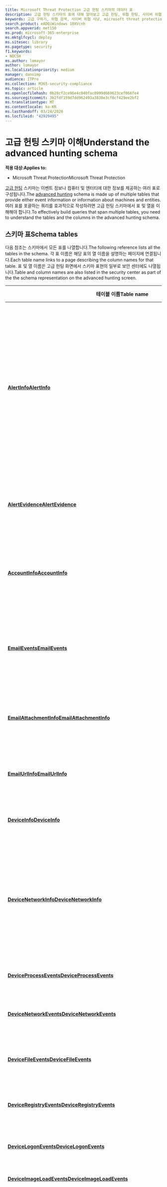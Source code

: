 ```yaml
---
title: Microsoft Threat Protection 고급 헌팅 스키마의 데이터 표
description: 고급 헌팅 스키마의 표에 대해 알아보고 고급 헌팅, 위협 헌팅, 사이버 위협 헌팅, 검색, 쿼리, 원격 분석,
keywords: 고급 구하기, 위협 검색, 사이버 위협 사냥, microsoft threat protection, microsoft 365, mtp, m365, 검색, 쿼리, 원격 분석, 스키마 참조, kusto, table, data
search.product: eADQiWindows 10XVcnh
search.appverid: met150
ms.prod: microsoft-365-enterprise
ms.mktglfcycl: deploy
ms.sitesec: library
ms.pagetype: security
f1.keywords:
- NOCSH
ms.author: lomayor
author: lomayor
ms.localizationpriority: medium
manager: dansimp
audience: ITPro
ms.collection: M365-security-compliance
ms.topic: article
ms.openlocfilehash: 0b28cf2ce96e4c040fac0999d669623cef066fe4
ms.sourcegitcommit: 3b2fdf159d7dd962493a3838e3cf0cf429ee2bf2
ms.translationtype: MT
ms.contentlocale: ko-KR
ms.lasthandoff: 03/24/2020
ms.locfileid: "42929495"
---
```

# <a name="understand-the-advanced-hunting-schema"></a><span data-ttu-id="6ee24-104">고급 헌팅 스키마 이해</span><span class="sxs-lookup"><span data-stu-id="6ee24-104">Understand the advanced hunting schema</span></span>

<span data-ttu-id="6ee24-105">**적용 대상:**</span><span class="sxs-lookup"><span data-stu-id="6ee24-105">**Applies to:**</span></span>
- <span data-ttu-id="6ee24-106">Microsoft Threat Protection</span><span class="sxs-lookup"><span data-stu-id="6ee24-106">Microsoft Threat Protection</span></span>



<span data-ttu-id="6ee24-107">[고급 헌팅](advanced-hunting-overview.md) 스키마는 이벤트 정보나 컴퓨터 및 엔터티에 대한 정보를 제공하는 여러 표로 구성됩니다.</span><span class="sxs-lookup"><span data-stu-id="6ee24-107">The [advanced hunting](advanced-hunting-overview.md) schema is made up of multiple tables that provide either event information or information about machines and entities.</span></span> <span data-ttu-id="6ee24-108">여러 표를 포괄하는 쿼리를 효과적으로 작성하려면 고급 헌팅 스키마에서 표 및 열을 이해해야 합니다.</span><span class="sxs-lookup"><span data-stu-id="6ee24-108">To effectively build queries that span multiple tables, you need to understand the tables and the columns in the advanced hunting schema.</span></span>

## <a name="schema-tables"></a><span data-ttu-id="6ee24-109">스키마 표</span><span class="sxs-lookup"><span data-stu-id="6ee24-109">Schema tables</span></span>

<span data-ttu-id="6ee24-110">다음 참조는 스키마에서 모든 표를 나열합니다.</span><span class="sxs-lookup"><span data-stu-id="6ee24-110">The following reference lists all the tables in the schema.</span></span> <span data-ttu-id="6ee24-111">각 표 이름은 해당 표의 열 이름을 설명하는 페이지에 연결됩니다.</span><span class="sxs-lookup"><span data-stu-id="6ee24-111">Each table name links to a page describing the column names for that table.</span></span> <span data-ttu-id="6ee24-112">표 및 열 이름은 고급 헌팅 화면에서 스키마 표현의 일부로 보안 센터에도 나열됩니다.</span><span class="sxs-lookup"><span data-stu-id="6ee24-112">Table and column names are also listed in the security center as part of the the schema representation on the advanced hunting screen.</span></span>

| <span data-ttu-id="6ee24-113">테이블 이름</span><span class="sxs-lookup"><span data-stu-id="6ee24-113">Table name</span></span> | <span data-ttu-id="6ee24-114">설명</span><span class="sxs-lookup"><span data-stu-id="6ee24-114">Description</span></span> |
|------------|-------------|
| <span data-ttu-id="6ee24-115">**[AlertInfo](advanced-hunting-alertinfo-table.md)**</span><span class="sxs-lookup"><span data-stu-id="6ee24-115">**[AlertInfo](advanced-hunting-alertinfo-table.md)**</span></span> | <span data-ttu-id="6ee24-116">심각도 정보 및 위협 분류를 포함 하 여 Microsoft Defender ATP, Office 365 ATP, Microsoft Cloud App Security 및 Azure ATP의 알림</span><span class="sxs-lookup"><span data-stu-id="6ee24-116">Alerts from Microsoft Defender ATP, Office 365 ATP, Microsoft Cloud App Security, and Azure ATP, including severity information and threat categorization</span></span>  |
| <span data-ttu-id="6ee24-117">**[AlertEvidence](advanced-hunting-alertevidence-table.md)**</span><span class="sxs-lookup"><span data-stu-id="6ee24-117">**[AlertEvidence](advanced-hunting-alertevidence-table.md)**</span></span> | <span data-ttu-id="6ee24-118">알림과 연결 된 파일, IP 주소, Url, 사용자 또는 장치</span><span class="sxs-lookup"><span data-stu-id="6ee24-118">Files, IP addresses, URLs, users, or devices associated with alerts</span></span> |
| <span data-ttu-id="6ee24-119">**[AccountInfo](advanced-hunting-accountinfo-table.md)**</span><span class="sxs-lookup"><span data-stu-id="6ee24-119">**[AccountInfo](advanced-hunting-accountinfo-table.md)**</span></span> | <span data-ttu-id="6ee24-120">Azure Active Directory를 비롯 한 다양 한 원본의 계정 정보</span><span class="sxs-lookup"><span data-stu-id="6ee24-120">Account information from various sources, including Azure Active Directory</span></span> |
| <span data-ttu-id="6ee24-121">**[EmailEvents](advanced-hunting-emailevents-table.md)**</span><span class="sxs-lookup"><span data-stu-id="6ee24-121">**[EmailEvents](advanced-hunting-emailevents-table.md)**</span></span> | <span data-ttu-id="6ee24-122">전자 메일 배달과 차단 이벤트를 포함한 Office 365 전자 메일 이벤트</span><span class="sxs-lookup"><span data-stu-id="6ee24-122">Office 365 email events, including email delivery and blocking events</span></span> |
| <span data-ttu-id="6ee24-123">**[EmailAttachmentInfo](advanced-hunting-emailattachmentinfo-table.md)**</span><span class="sxs-lookup"><span data-stu-id="6ee24-123">**[EmailAttachmentInfo](advanced-hunting-emailattachmentinfo-table.md)**</span></span> | <span data-ttu-id="6ee24-124">Office 365 전자 메일에 첨부된 파일에 대한 정보</span><span class="sxs-lookup"><span data-stu-id="6ee24-124">Information about files attached to Office 365 emails</span></span> |
| <span data-ttu-id="6ee24-125">**[EmailUrlInfo](advanced-hunting-emailurlinfo-table.md)**</span><span class="sxs-lookup"><span data-stu-id="6ee24-125">**[EmailUrlInfo](advanced-hunting-emailurlinfo-table.md)**</span></span> | <span data-ttu-id="6ee24-126">Office 365 전자 메일의 URL에 대한 정보</span><span class="sxs-lookup"><span data-stu-id="6ee24-126">Information about URLs on Office 365 emails</span></span> |
| <span data-ttu-id="6ee24-127">**[DeviceInfo](advanced-hunting-deviceinfo-table.md)**</span><span class="sxs-lookup"><span data-stu-id="6ee24-127">**[DeviceInfo](advanced-hunting-deviceinfo-table.md)**</span></span> | <span data-ttu-id="6ee24-128">컴퓨터 정보(OS 정보 포함)</span><span class="sxs-lookup"><span data-stu-id="6ee24-128">Machine information, including OS information</span></span> |
| <span data-ttu-id="6ee24-129">**[DeviceNetworkInfo](advanced-hunting-devicenetworkinfo-table.md)**</span><span class="sxs-lookup"><span data-stu-id="6ee24-129">**[DeviceNetworkInfo](advanced-hunting-devicenetworkinfo-table.md)**</span></span> | <span data-ttu-id="6ee24-130">연결된 네트워크 및 도메인뿐만 아니라 어댑터, IP 및 MAC 주소를 비롯한 컴퓨터의 네트워크 속성</span><span class="sxs-lookup"><span data-stu-id="6ee24-130">Network properties of machines, including adapters, IP and MAC addresses, as well as connected networks and domains</span></span> |
| <span data-ttu-id="6ee24-131">**[DeviceProcessEvents](advanced-hunting-deviceprocessevents-table.md)**</span><span class="sxs-lookup"><span data-stu-id="6ee24-131">**[DeviceProcessEvents](advanced-hunting-deviceprocessevents-table.md)**</span></span> | <span data-ttu-id="6ee24-132">프로세스 생성 및 관련 이벤트</span><span class="sxs-lookup"><span data-stu-id="6ee24-132">Process creation and related events</span></span> |
| <span data-ttu-id="6ee24-133">**[DeviceNetworkEvents](advanced-hunting-devicenetworkevents-table.md)**</span><span class="sxs-lookup"><span data-stu-id="6ee24-133">**[DeviceNetworkEvents](advanced-hunting-devicenetworkevents-table.md)**</span></span> | <span data-ttu-id="6ee24-134">네트워크 연결 및 관련 이벤트</span><span class="sxs-lookup"><span data-stu-id="6ee24-134">Network connection and related events</span></span> |
| <span data-ttu-id="6ee24-135">**[DeviceFileEvents](advanced-hunting-devicefileevents-table.md)**</span><span class="sxs-lookup"><span data-stu-id="6ee24-135">**[DeviceFileEvents](advanced-hunting-devicefileevents-table.md)**</span></span> | <span data-ttu-id="6ee24-136">파일 생성, 수정 및 기타 파일 시스템 이벤트</span><span class="sxs-lookup"><span data-stu-id="6ee24-136">File creation, modification, and other file system events</span></span> |
| <span data-ttu-id="6ee24-137">**[DeviceRegistryEvents](advanced-hunting-deviceregistryevents-table.md)**</span><span class="sxs-lookup"><span data-stu-id="6ee24-137">**[DeviceRegistryEvents](advanced-hunting-deviceregistryevents-table.md)**</span></span> | <span data-ttu-id="6ee24-138">레지스트리 항목 생성 및 수정</span><span class="sxs-lookup"><span data-stu-id="6ee24-138">Creation and modification of registry entries</span></span> |
| <span data-ttu-id="6ee24-139">**[DeviceLogonEvents](advanced-hunting-devicelogonevents-table.md)**</span><span class="sxs-lookup"><span data-stu-id="6ee24-139">**[DeviceLogonEvents](advanced-hunting-devicelogonevents-table.md)**</span></span> | <span data-ttu-id="6ee24-140">로그인 및 기타 인증 이벤트</span><span class="sxs-lookup"><span data-stu-id="6ee24-140">Sign-ins and other authentication events</span></span> |
| <span data-ttu-id="6ee24-141">**[DeviceImageLoadEvents](advanced-hunting-deviceimageloadevents-table.md)**</span><span class="sxs-lookup"><span data-stu-id="6ee24-141">**[DeviceImageLoadEvents](advanced-hunting-deviceimageloadevents-table.md)**</span></span> | <span data-ttu-id="6ee24-142">DLL 로딩 이벤트</span><span class="sxs-lookup"><span data-stu-id="6ee24-142">DLL loading events</span></span> |
| <span data-ttu-id="6ee24-143">**[DeviceEvents](advanced-hunting-deviceevents-table.md)**</span><span class="sxs-lookup"><span data-stu-id="6ee24-143">**[DeviceEvents](advanced-hunting-deviceevents-table.md)**</span></span> | <span data-ttu-id="6ee24-144">Windows Defender Antivirus 및 익스플로잇 보호와 같은 보안 컨트롤에서 트리거되는 이벤트를 포함한 여러 이벤트 유형</span><span class="sxs-lookup"><span data-stu-id="6ee24-144">Multiple event types, including events triggered by security controls such as Windows Defender Antivirus and exploit protection</span></span> |
| <span data-ttu-id="6ee24-145">**[DeviceFileCertificateInfoBeta](advanced-hunting-devicefilecertificateinfobeta-table.md)**</span><span class="sxs-lookup"><span data-stu-id="6ee24-145">**[DeviceFileCertificateInfoBeta](advanced-hunting-devicefilecertificateinfobeta-table.md)**</span></span> | <span data-ttu-id="6ee24-146">끝점의 인증서 확인 이벤트에서 가져온 서명 된 파일의 인증서 정보</span><span class="sxs-lookup"><span data-stu-id="6ee24-146">Certificate information of signed files obtained from certificate verification events on endpoints</span></span> |
| <span data-ttu-id="6ee24-147">**[DeviceTvmSoftwareInventoryVulnerabilities](advanced-hunting-tvm-softwareinventory-table.md)**</span><span class="sxs-lookup"><span data-stu-id="6ee24-147">**[DeviceTvmSoftwareInventoryVulnerabilities](advanced-hunting-tvm-softwareinventory-table.md)**</span></span> | <span data-ttu-id="6ee24-148">이러한 소프트웨어 제품의 알려진 모든 취약점과 함께 장치의 소프트웨어 인벤터리</span><span class="sxs-lookup"><span data-stu-id="6ee24-148">Inventory of software on devices as well as any known vulnerabilities in these software products</span></span> |
| <span data-ttu-id="6ee24-149">**[DeviceTvmSoftwareVulnerabilitiesKB](advanced-hunting-tvm-softwarevulnerability-table.md)**</span><span class="sxs-lookup"><span data-stu-id="6ee24-149">**[DeviceTvmSoftwareVulnerabilitiesKB](advanced-hunting-tvm-softwarevulnerability-table.md)**</span></span> | <span data-ttu-id="6ee24-150">익스플로잇 코드를 공개적으로 사용할 수 있는지를 포함하여 공개적으로 보고된 취약성에 대한 기술 자료</span><span class="sxs-lookup"><span data-stu-id="6ee24-150">Knowledge base of publicly disclosed vulnerabilities, including whether exploit code is publicly available</span></span> |
| <span data-ttu-id="6ee24-151">**[DeviceTvmSecureConfigurationAssessment](advanced-hunting-tvm-configassessment-table.md)**</span><span class="sxs-lookup"><span data-stu-id="6ee24-151">**[DeviceTvmSecureConfigurationAssessment](advanced-hunting-tvm-configassessment-table.md)**</span></span> | <span data-ttu-id="6ee24-152">장치에서 다양한 보안 구성의 상태를 나타내는 위협 및 취약성 관리 평가 이벤트</span><span class="sxs-lookup"><span data-stu-id="6ee24-152">Threat & Vulnerability Management assessment events, indicating the status of various security configurations on devices</span></span> |
| <span data-ttu-id="6ee24-153">**[DeviceTvmSecureConfigurationAssessmentKB](advanced-hunting-tvm-secureconfigkb-table.md)**</span><span class="sxs-lookup"><span data-stu-id="6ee24-153">**[DeviceTvmSecureConfigurationAssessmentKB](advanced-hunting-tvm-secureconfigkb-table.md)**</span></span> | <span data-ttu-id="6ee24-154">위협 및 취약성 관리에서 장치를 평가하기 위해 사용하는 다양한 보안 구성에 대한 기술 자료. 다양한 표준과 벤치 마크에 대한 매핑 포함</span><span class="sxs-lookup"><span data-stu-id="6ee24-154">Knowledge base of various security configurations used by Threat & Vulnerability Management to assess devices; includes mappings to various standards and benchmarks</span></span>  |
| <span data-ttu-id="6ee24-155">**[AppFileEvents](advanced-hunting-appfileevents-table.md)**</span><span class="sxs-lookup"><span data-stu-id="6ee24-155">**[AppFileEvents](advanced-hunting-appfileevents-table.md)**</span></span> | <span data-ttu-id="6ee24-156">클라우드 앱 및 서비스의 파일 관련 활동</span><span class="sxs-lookup"><span data-stu-id="6ee24-156">File-related activities in cloud apps and services</span></span> |
| <span data-ttu-id="6ee24-157">**[IdentityLogonEvents](advanced-hunting-identitylogonevents-table.md)**</span><span class="sxs-lookup"><span data-stu-id="6ee24-157">**[IdentityLogonEvents](advanced-hunting-identitylogonevents-table.md)**</span></span> | <span data-ttu-id="6ee24-158">Active Directory 및 기타 Microsoft online services를 통해 기록 되는 인증 이벤트</span><span class="sxs-lookup"><span data-stu-id="6ee24-158">Authentication events recorded by Active Directory and other Microsoft online services</span></span> |
| <span data-ttu-id="6ee24-159">**[IdentityQueryEvents](advanced-hunting-identityqueryevents-table.md)**</span><span class="sxs-lookup"><span data-stu-id="6ee24-159">**[IdentityQueryEvents](advanced-hunting-identityqueryevents-table.md)**</span></span> | <span data-ttu-id="6ee24-160">Active Directory 개체에 대해 수행 되는 쿼리 작업 (예: 사용자, 그룹, 장치 및 도메인)</span><span class="sxs-lookup"><span data-stu-id="6ee24-160">Query activities performed against Active Directory objects, such as users, groups, devices, and domains</span></span> |


## <a name="related-topics"></a><span data-ttu-id="6ee24-161">관련 항목</span><span class="sxs-lookup"><span data-stu-id="6ee24-161">Related topics</span></span>
- [<span data-ttu-id="6ee24-162">고급 헌팅 개요</span><span class="sxs-lookup"><span data-stu-id="6ee24-162">Advanced hunting overview</span></span>](advanced-hunting-overview.md)
- [<span data-ttu-id="6ee24-163">쿼리 언어 배우기</span><span class="sxs-lookup"><span data-stu-id="6ee24-163">Learn the query language</span></span>](advanced-hunting-query-language.md)
- [<span data-ttu-id="6ee24-164">쿼리 결과 작업</span><span class="sxs-lookup"><span data-stu-id="6ee24-164">Work with query results</span></span>](advanced-hunting-query-results.md)
- [<span data-ttu-id="6ee24-165">공유 쿼리 사용</span><span class="sxs-lookup"><span data-stu-id="6ee24-165">Use shared queries</span></span>](advanced-hunting-shared-queries.md)
- [<span data-ttu-id="6ee24-166">여러 장치 및 전자 메일에서 위협을 탐지</span><span class="sxs-lookup"><span data-stu-id="6ee24-166">Hunt for threats across devices and emails</span></span>](advanced-hunting-query-emails-devices.md)
- [<span data-ttu-id="6ee24-167">쿼리 모범 사례 적용</span><span class="sxs-lookup"><span data-stu-id="6ee24-167">Apply query best practices</span></span>](advanced-hunting-best-practices.md)
